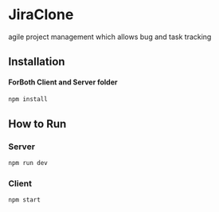 # JiraClone
agile project management which allows bug and task tracking
## Installation 
#### ForBoth Client and Server folder
```bash
npm install
```
## How to Run
### Server
```bash
npm run dev
```
### Client
```bash
npm start
```
